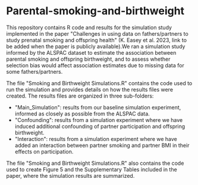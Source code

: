 # Parental-smoking-and-birthweight

This repository contains R code and results for the simulation study implemented in the paper "Challenges in using data on fathers/partners to study prenatal smoking and offspring health" (K. Easey et al. 2023, link to be added when the paper is publicly available).We ran a simulation study informed by the ALSPAC dataset to estimate the association between parental smoking and offspring birthweight, and to assess whether selection bias would affect association estimates due to missing data for some fathers/partners.

The file "Smoking and Birthweight Simulations.R" contains the code used to run the simulation and provides details on how the results files were created. The results files are organized in three sub-folders:
- "Main_Simulation": results from our baseline simulation experiment, informed as closely as possible from the ALSPAC data.
- "Confounding": results from a simulation experiment where we have induced additional confounding of partner participation and offspring birthweight.
- "Interaction": results from a simulation experiment where we have added an interaction between partner smoking and partner BMI in their effects on participation.

The file "Smoking and Birthweight Simulations.R" also contains the code used to create Figure 5 and the Supplementary Tables included in the paper, where the simulation results are summarized.


